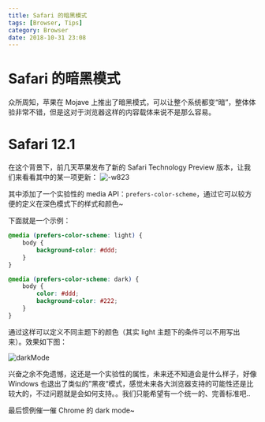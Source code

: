 ```yaml
---
title: Safari 的暗黑模式
tags: [Browser, Tips]
category: Browser
date: 2018-10-31 23:08
---
```


# Safari 的暗黑模式

众所周知，苹果在 Mojave 上推出了暗黑模式，可以让整个系统都变“暗”，整体体验非常不错，但是这对于浏览器这样的内容载体来说不是那么容易。

# Safari 12.1

在这个背景下，前几天苹果发布了新的 Safari Technology Preview 版本，让我们来看看其中的某一项更新：
![-w823](https://static.gongfangwen.com/15409989133789.jpg)

其中添加了一个实验性的 media API：`prefers-color-scheme`，通过它可以较方便的定义在深色模式下的样式和颜色~

下面就是一个示例：

``` scss
@media (prefers-color-scheme: light) {
    body {
        background-color: #ddd;
    }
}

@media (prefers-color-scheme: dark) {
    body {
        color: #ddd;
        background-color: #222;
    }
}
```

通过这样可以定义不同主题下的颜色（其实 light 主题下的条件可以不用写出来）。效果如下图：

![darkMode](https://static.gongfangwen.com/darkMode.gif)

兴奋之余不免遗憾，这还是一个实验性的属性，未来还不知道会是什么样子，好像 Windows 也退出了类似的”黑夜“模式，感觉未来各大浏览器支持的可能性还是比较大的，不过问题就是会如何支持。。我们只能希望有一个统一的、完善标准吧..

最后惯例催一催 Chrome 的 dark mode~
